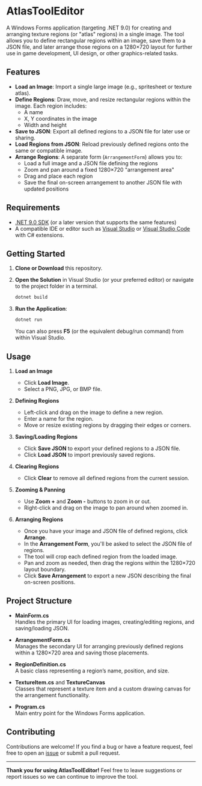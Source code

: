 # AtlasToolEditor

A Windows Forms application (targeting .NET 9.0) for creating and arranging texture regions (or "atlas" regions) in a single image. The tool allows you to define rectangular regions within an image, save them to a JSON file, and later arrange those regions on a 1280×720 layout for further use in game development, UI design, or other graphics-related tasks.

## Features

- **Load an Image**: Import a single large image (e.g., spritesheet or texture atlas).
- **Define Regions**: Draw, move, and resize rectangular regions within the image. Each region includes:
  - A name
  - X, Y coordinates in the image
  - Width and height
- **Save to JSON**: Export all defined regions to a JSON file for later use or sharing.
- **Load Regions from JSON**: Reload previously defined regions onto the same or compatible image.
- **Arrange Regions**: A separate form (`ArrangementForm`) allows you to:
  - Load a full image and a JSON file defining the regions
  - Zoom and pan around a fixed 1280×720 "arrangement area"
  - Drag and place each region
  - Save the final on-screen arrangement to another JSON file with updated positions

## Requirements

- [.NET 9.0 SDK](https://dotnet.microsoft.com/) (or a later version that supports the same features)
- A compatible IDE or editor such as [Visual Studio](https://visualstudio.microsoft.com/) or [Visual Studio Code](https://code.visualstudio.com/) with C# extensions.

## Getting Started

1. **Clone or Download** this repository.
2. **Open the Solution** in Visual Studio (or your preferred editor) or navigate to the project folder in a terminal.

   ```bash
   dotnet build
   ```

3. **Run the Application**:

   ```bash
   dotnet run
   ```
   You can also press **F5** (or the equivalent debug/run command) from within Visual Studio.

## Usage

1. **Load an Image**  
   - Click **Load Image**.  
   - Select a PNG, JPG, or BMP file.  

2. **Defining Regions**  
   - Left-click and drag on the image to define a new region.  
   - Enter a name for the region.  
   - Move or resize existing regions by dragging their edges or corners.  

3. **Saving/Loading Regions**  
   - Click **Save JSON** to export your defined regions to a JSON file.  
   - Click **Load JSON** to import previously saved regions.  

4. **Clearing Regions**  
   - Click **Clear** to remove all defined regions from the current session.  

5. **Zooming & Panning**  
   - Use **Zoom +** and **Zoom -** buttons to zoom in or out.  
   - Right-click and drag on the image to pan around when zoomed in.  

6. **Arranging Regions**  
   - Once you have your image and JSON file of defined regions, click **Arrange**.  
   - In the **Arrangement Form**, you'll be asked to select the JSON file of regions.
   - The tool will crop each defined region from the loaded image.  
   - Pan and zoom as needed, then drag the regions within the 1280×720 layout boundary.
   - Click **Save Arrangement** to export a new JSON describing the final on-screen positions.  

## Project Structure

- **MainForm.cs**  
  Handles the primary UI for loading images, creating/editing regions, and saving/loading JSON.

- **ArrangementForm.cs**  
  Manages the secondary UI for arranging previously defined regions within a 1280×720 area and saving those placements.

- **RegionDefinition.cs**  
  A basic class representing a region’s name, position, and size.

- **TextureItem.cs** and **TextureCanvas**  
  Classes that represent a texture item and a custom drawing canvas for the arrangement functionality.

- **Program.cs**  
  Main entry point for the Windows Forms application.

## Contributing

Contributions are welcome! If you find a bug or have a feature request, feel free to open an [issue](../../issues) or submit a pull request.

---

**Thank you for using AtlasToolEditor!** Feel free to leave suggestions or report issues so we can continue to improve the tool.

